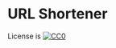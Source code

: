 # URL Shortener
License is [![CC0](https://licensebuttons.net/p/zero/1.0/88x31.png) ](http://creativecommons.org/publicdomain/zero/1.0/)
